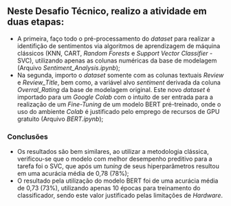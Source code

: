 ## Neste Desafio Técnico, realizo a atividade em duas etapas:
* A primeira, faço todo o pré-processamento do *dataset* para realizar a identifição de sentimentos via algoritmos de aprendizagem de máquina clássicos (KNN, CART, *Random Forests* e *Support Vector Classifier* - SVC), utilizando apenas as colunas numéricas da base de modelagem (Arquivo *Sentiment_Analysis.ipynb*);
* Na segunda, importo o *dataset* somente com as colunas textuais *Review* e *Review_Title*, bem como, a variável alvo *sentiment* derivada da coluna *Overral_Rating* da base de modelagem original. Este novo *dataset* é importado para um *Google Colab* com o intuito de ser entrada para a realização de um *Fine-Tuning* de um modelo BERT pré-treinado, onde o uso do ambiente *Colab* é justificado pelo emprego de recursos de GPU gratuito (Arquivo *BERT.ipynb*);

### Conclusões
* Os resultados são bem similares, ao utilizar a metodologia clássica, verificou-se que o modelo com melhor desempenho preditivo para a tarefa foi o SVC, que após um *tuning* de seus hiperparâmetros resultou em uma acurácia média de 0,78 (78%);
* O resultado pela utilização do modelo BERT foi de uma acurácia média de 0,73 (73%), utilizando apenas 10 épocas para treinamento do classificador, sendo este valor justificado pelas limitações de *Hardware*.
